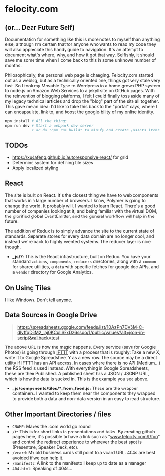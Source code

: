 # felocity.com
## (or... Dear Future Self)

Documentation for something like this is more notes to myself than anything else, although I'm certain that for anyone who wants to read my code they will also appreciate this handy guide to navigation. It's an attempt to document what's where, why, and how it got that way. Selfishly, it should save me some time when I come back to this in some unknown number of months.

Philosophically, the personal web page is changing. Felocity.com started out as a weblog, but as a technically oriented one, things got very stale very fast. So I took my Movable Type to Wordpress to a home grown PHP system to node.js on Amazon Web Services to a jekyll site on GitHub pages. With the reinvention of blogging platforms, I felt I could finally toss aside many of my legacy technical articles and drop the "blog" part of the site all together. This gave me an idea: I'd like to take this back to the "portal" days, where I can encapsulate, link to, and boost the google-bility of my online identity.

```bash
npm install # All the things
npm run dev # Start a webpack dev server
            # or do "npm run build" to minify and create /assets items
```

## TODOs
* https://xudafeng.github.io/autoresponsive-react/ for grid
* Determine system for defining tile sizes
* Apply localized styling

## React
The site is built on React. It's the closest thing we have to web components that works in a large number of browsers. I know, Polymer is going to change the world. It probably will. I wanted to learn React. There's a good number of companies looking at it, and being familiar with the virtual DOM, the glorified global EventEmitter, and the general workflow will help in the future.

The addition of Redux is to simply advance the site to the current state of standards. Separate stores for every data domain are no longer cool, and instead we're back to highly evented systems. The reducer layer is nice though.

* **_js/?**: This is the React infrastructure, built on Redux. You have your standard `actions`, `components`, `reducers` directories, along with a `common` for shared utilities, a `data` with specific fetches for google doc APIs, and a `vendor` directory for Google Analytics.

## On Using Tiles
I like Windows. Don't tell anyone.

## Data Sources in Google Drive
> https://spreadsheets.google.com/feeds/list/10AzPn7DVSM-C-dlvffqD6M2_laj0KCullSExDz6ssoo/1/public/values?alt=json-in-script&callback=test

The above URL is how the magic happens. Every service (save for Google Photos) is going through [IFTTT](https://www.ifttt.com) with a process that is roughly: Take a new X, write it to Google Spreadsheet Y as a new row. The source may be a direct utility if IFTTT has an API access. In cases where there is no API (Medium...) the RSS feed is used instead. With everything in Google Spreadsheets, these are then Published. A published sheet has a JSON / JSONP URL, which is how the data is sucked in. This is the example you see above.

* **_js/components/tiles/*_from_feed.js**: These are the wrapper containers. I wanted to keep them near the components they wrapped to provide both a data and non-data version in an easy to read structure.

## Other Important Directories / files

* `CNAME`: Makes the .com world go round
* `/t`: This is for short links to presentations and talks. By creating github pages here, it's possible to have a link such as "www.felocity.com/t/foo" and control the redirect experience to wherever the best spot is (Presentate, Speaker Deck, etc).
* `/vcard`: My old business cards still point to a vcard URL. 404s are best avoided if we can help it.
* `/manifesto`: A link to the manifesto I keep up to date as a manager
* `404.html`: Speaking of 404s...
